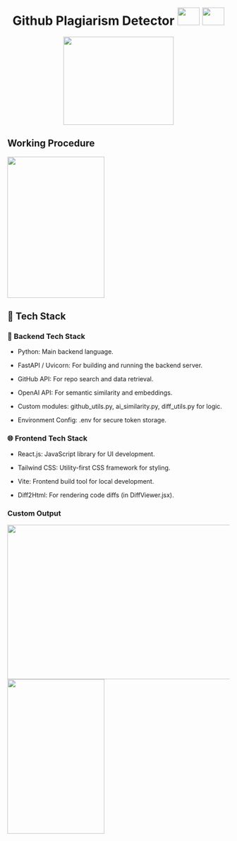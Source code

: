 <h1 align="center"> Github Plagiarism Detector <img src="https://github.com/user-attachments/assets/b02b7b42-3f82-4ea4-a292-185a96f0d885" width="50" height="40"> <img src="https://github.com/user-attachments/assets/318a9e54-f3a9-4d39-b6a7-ec1cf82878d8" width="50" height="40">
</h1>

</div>
<div align="center">
   <img src="https://github.com/user-attachments/assets/99f6d6fa-54db-4b22-89b8-6b3c0727f9ef" width="250" height="200">
</div>

## Working Procedure
<div align=""> <img src="https://github.com/user-attachments/assets/a71baab4-305f-4cd9-a573-4d565215204d" width="220" height="320"> </div>

## 🔗 Tech Stack  
### 🔧 Backend Tech Stack
- Python: Main backend language.<br>

- FastAPI / Uvicorn: For building and running the backend server.<br>

- GitHub API: For repo search and data retrieval.<br>

- OpenAI API: For semantic similarity and embeddings.<br>

- Custom modules: github_utils.py, ai_similarity.py, diff_utils.py for logic.<br>

- Environment Config: .env for secure token storage.<br>

### 🌐 Frontend Tech Stack
- React.js: JavaScript library for UI development.<br>

- Tailwind CSS: Utility-first CSS framework for styling.<br>

- Vite: Frontend build tool for local development.<br>

- Diff2Html: For rendering code diffs (in DiffViewer.jsx).<br>

### Custom Output
<img src="https://github.com/user-attachments/assets/178076d2-d00d-4ff9-ad64-327942b95619" width="600" height="350">
<img src="https://github.com/user-attachments/assets/9f66d79d-2eaf-4829-b5d2-c164742137b5" width="220" height="350">

